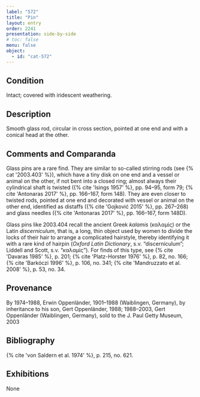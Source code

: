 ```yaml
---
label: "572"
title: "Pin"
layout: entry
order: 2241
presentation: side-by-side
# toc: false
menu: false
object:
  - id: "cat-572"
---
```


## Condition

Intact; covered with iridescent weathering.

## Description

Smooth glass rod, circular in cross section, pointed at one end and with a conical head at the other.

## Comments and Comparanda

Glass pins are a rare find. They are similar to so-called stirring rods (see {% cat '2003.403' %}), which have a tiny disk on one end and a vessel or animal on the other, if not bent into a closed ring; almost always their cylindrical shaft is twisted ({% cite 'Isings 1957' %}, pp. 94–95, form 79; {% cite 'Antonaras 2017' %}, pp. 166–167, form 148). They are even closer to twisted rods, pointed at one end and decorated with vessel or animal on the other end, identified as distaffs ({% cite 'Gojković 2015' %}, pp. 267–268) and glass needles ({% cite 'Antonaras 2017' %}, pp. 166–167, form 148D).

Glass pins like 2003.404 recall the ancient Greek *kalamis* (καλαμίς) or the Latin *discerniculum*, that is, a long, thin object used by women to divide the locks of their hair to arrange a complicated hairstyle, thereby identifying it with a rare kind of hairpin (*Oxford Latin Dictionary*, s.v. “discerniculum”; Liddell and Scott, s.v. “καλαμίς”). For finds of this type, see {% cite 'Davaras 1985' %}, p. 201; {% cite 'Platz-Horster 1976' %}, p. 82, no. 166; {% cite 'Barkóczi 1996' %}, p. 106, no. 341; {% cite 'Mandruzzato et al. 2008' %}, p. 53, no. 34.

## Provenance

By 1974–1988, Erwin Oppenländer, 1901–1988 (Waiblingen, Germany), by inheritance to his son, Gert Oppenländer, 1988; 1988–2003, Gert Oppenländer (Waiblingen, Germany), sold to the J. Paul Getty Museum, 2003

## Bibliography

{% cite 'von Saldern et al. 1974' %}, p. 215, no. 621.

## Exhibitions

None